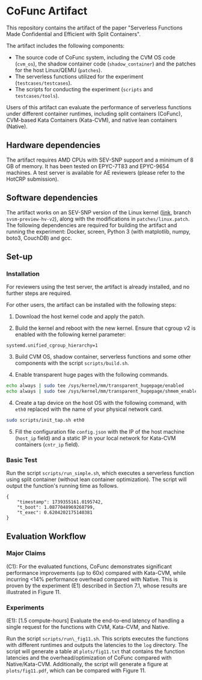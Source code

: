 # CoFunc Artifact

This repository contains the artifact of the paper "Serverless Functions Made Confidential and Efficient with Split Containers".

The artifact includes the following components:
* The source code of CoFunc system, including the CVM OS code (`cvm_os`), the shadow container code (`shadow_container`) and the patches for the host Linux/QEMU (`patches`).
* The serverless functions utilized for the experiment (`testcases/testcases`).
* The scripts for conducting the experiment (`scripts` and `testcases/tools`).

Users of this artifact can evaluate the performance of serverless functions under different container runtimes,
including split containers (CoFunc), CVM-based Kata Containers (Kata-CVM), and native lean containers (Native).

## Hardware dependencies

The artifact requires AMD CPUs with SEV-SNP support and a minimum of 8 GB of memory.
It has been tested on EPYC-7T83 and EPYC-9654 machines.
A test server is available for AE reviewers (please refer to the HotCRP submission).

## Software dependencies

The artifact works on an SEV-SNP version of the Linux kernel ([link](https://github.com/AMDESE/linux.git), branch `svsm-preview-hv-v2`), along with the modifications in `patches/linux.patch`.
The following dependencies are required for building the artifact and running the experiment: Docker, screen, Python 3 (with matplotlib, numpy, boto3, CouchDB) and gcc.

## Set-up

### Installation

For reviewers using the test server, the artifact is already installed, and no further steps are required.

For other users, the artifact can be installed with the following steps:

1. Download the host kernel code and apply the patch.

2. Build the kernel and reboot with the new kernel. Ensure that cgroup v2 is enabled with the following kernel parameter:

```
systemd.unified_cgroup_hierarchy=1
```

3. Build CVM OS, shadow container, serverless functions and some other components with the script `scripts/build.sh`.

4. Enable transparent huge pages with the following commands.

```Bash
echo always | sudo tee /sys/kernel/mm/transparent_hugepage/enabled
echo always | sudo tee /sys/kernel/mm/transparent_hugepage/shmem_enabled
```

4. Create a tap device on the host OS with the following command, with `eth0` replaced with the name of your physical network card.

```Bash
sudo scripts/init_tap.sh eth0
```

5. Fill the configuration file `config.json` with the IP of the host machine (`host_ip` field) and a static IP in your local network for Kata-CVM containers (`cntr_ip` field).

### Basic Test

Run the script `scripts/run_simple.sh`, which executes a serverless function using split container (without lean container optimization).
The script will output the function's running time as follows.

```
{
    "timestamp": 1739355161.0195742,
    "t_boot": 1.0877048969268799,
    "t_exec": 0.6204202175140381
}
```

## Evaluation Workflow

### Major Claims

(C1): For the evaluated functions, CoFunc demonstrates significant performance improvements (up to 60x) compared with Kata-CVM, while incurring <14% performance overhead compared with Native. This is proven by the experiment (E1) described in Section 7.1, whose results are illustrated in Figure 11.

### Experiments

(E1): [1.5 compute-hours] Evaluate the end-to-end latency of handling a single request for the functions with CVM, Kata-CVM, and Native.

Run the script `scripts/run\_fig11.sh`. This scripts executes the functions with different runtimes and outputs the latencies to the `log` directory. The script will generate a table at `plots/fig11.txt` that contains the function latencies and the overhead/optimization of CoFunc compared with Native/Kata-CVM. Additionally, the script will generate a figure at `plots/fig11.pdf`, which can be compared with Figure 11.
